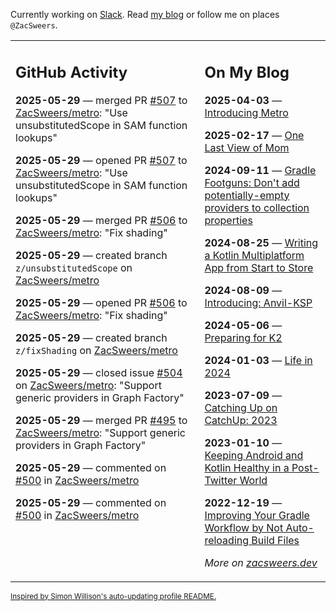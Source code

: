 Currently working on [Slack](https://slack.com/). Read [my blog](https://zacsweers.dev/) or follow me on places `@ZacSweers`.

<table><tr><td valign="top" width="60%">

## GitHub Activity
<!-- githubActivity starts -->
**2025-05-29** — merged PR [#507](https://github.com/ZacSweers/metro/pull/507) to [ZacSweers/metro](https://github.com/ZacSweers/metro): "Use unsubstitutedScope in SAM function lookups"

**2025-05-29** — opened PR [#507](https://github.com/ZacSweers/metro/pull/507) to [ZacSweers/metro](https://github.com/ZacSweers/metro): "Use unsubstitutedScope in SAM function lookups"

**2025-05-29** — merged PR [#506](https://github.com/ZacSweers/metro/pull/506) to [ZacSweers/metro](https://github.com/ZacSweers/metro): "Fix shading"

**2025-05-29** — created branch `z/unsubstitutedScope` on [ZacSweers/metro](https://github.com/ZacSweers/metro)

**2025-05-29** — opened PR [#506](https://github.com/ZacSweers/metro/pull/506) to [ZacSweers/metro](https://github.com/ZacSweers/metro): "Fix shading"

**2025-05-29** — created branch `z/fixShading` on [ZacSweers/metro](https://github.com/ZacSweers/metro)

**2025-05-29** — closed issue [#504](https://github.com/ZacSweers/metro/issues/504) on [ZacSweers/metro](https://github.com/ZacSweers/metro): "Support generic providers in Graph Factory"

**2025-05-29** — merged PR [#495](https://github.com/ZacSweers/metro/pull/495) to [ZacSweers/metro](https://github.com/ZacSweers/metro): "Support generic providers in Graph Factory"

**2025-05-29** — commented on [#500](https://github.com/ZacSweers/metro/issues/500#issuecomment-2919445607) in [ZacSweers/metro](https://github.com/ZacSweers/metro)

**2025-05-29** — commented on [#500](https://github.com/ZacSweers/metro/issues/500#issuecomment-2919428579) in [ZacSweers/metro](https://github.com/ZacSweers/metro)
<!-- githubActivity ends -->
</td><td valign="top" width="40%">

## On My Blog
<!-- blog starts -->
**2025-04-03** — [Introducing Metro](https://www.zacsweers.dev/introducing-metro/)

**2025-02-17** — [One Last View of Mom](https://www.zacsweers.dev/one-last-view-of-mom/)

**2024-09-11** — [Gradle Footguns: Don't add potentially-empty providers to collection properties](https://www.zacsweers.dev/gradle-footgun-adding-empty-providers-to-collection-properties/)

**2024-08-25** — [Writing a Kotlin Multiplatform App from Start to Store](https://www.zacsweers.dev/writing-a-kotlin-multiplatform-app-from-start-to-store/)

**2024-08-09** — [Introducing: Anvil-KSP](https://www.zacsweers.dev/introducing-anvil-ksp/)

**2024-05-06** — [Preparing for K2](https://www.zacsweers.dev/preparing-for-k2/)

**2024-01-03** — [Life in 2024](https://www.zacsweers.dev/life-in-2024/)

**2023-07-09** — [Catching Up on CatchUp: 2023](https://www.zacsweers.dev/catching-up-on-catchup-2023/)

**2023-01-10** — [Keeping Android and Kotlin Healthy in a Post-Twitter World](https://www.zacsweers.dev/keeping-android-healthy/)

**2022-12-19** — [Improving Your Gradle Workflow by Not Auto-reloading Build Files](https://www.zacsweers.dev/improving-your-workflow-by-not-auto-reloading-build-files/)
<!-- blog ends -->
_More on [zacsweers.dev](https://zacsweers.dev/)_
</td></tr></table>

<sub><a href="https://simonwillison.net/2020/Jul/10/self-updating-profile-readme/">Inspired by Simon Willison's auto-updating profile README.</a></sub>